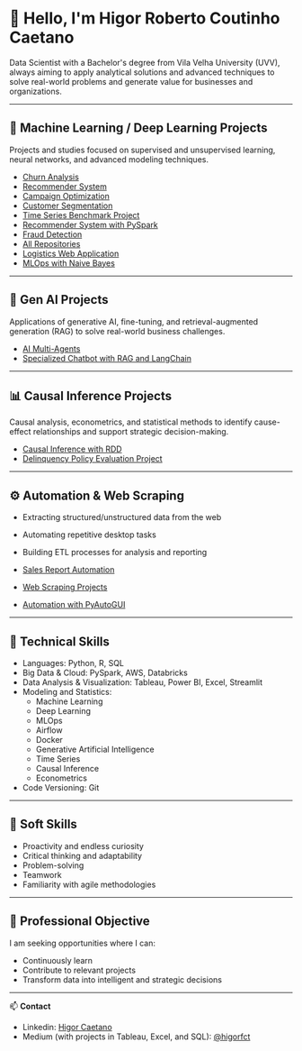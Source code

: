# 👋 Hello, I'm Higor Roberto Coutinho Caetano

Data Scientist with a Bachelor's degree from Vila Velha University (UVV), always aiming to apply analytical solutions and advanced techniques to solve real-world problems and generate value for businesses and organizations.

---

## 🤖 Machine Learning / Deep Learning Projects
Projects and studies focused on supervised and unsupervised learning, neural networks, and advanced modeling techniques.

- [Churn Analysis](https://github.com/higorfct/Churn-Analysis)  
- [Recommender System](https://github.com/higorfct/Recommender-System)  
- [Campaign Optimization](https://github.com/higorfct/Campaign-Optmization-)  
- [Customer Segmentation](https://github.com/higorfct/Customer-Segmentation-)  
- [Time Series Benchmark Project](https://github.com/higorfct/Time-Series-Benchmark-Project)  
- [Recommender System with PySpark](https://github.com/higorfct/Recommender-System-with-PySpark)  
- [Fraud Detection](https://github.com/higorfct/Fraud-Detection-.)  
- [All Repositories](https://github.com/higorfct?tab=repositories)  
- [Logistics Web Application](https://github.com/higorfct/Logistics-Web-Application)
- [MLOps with Naive Bayes](https://github.com/higorfct/MLOps-with-Naive-Bayes)

---

## 🧬 Gen AI Projects
Applications of generative AI, fine-tuning, and retrieval-augmented generation (RAG) to solve real-world business challenges.

- [AI Multi-Agents](https://github.com/higorfct/AI-Multi-Agents-)  
- [Specialized Chatbot with RAG and LangChain](https://github.com/higorfct/Specialized-chabot-with-RAG-and-LangChain/blob/main/README.md)  

---

## 📊 Causal Inference Projects
Causal analysis, econometrics, and statistical methods to identify cause-effect relationships and support strategic decision-making.

- [Causal Inference with RDD](https://github.com/higorfct/Causal-Inference-with-RDD/tree/main)  
- [Delinquency Policy Evaluation Project](https://github.com/higorfct/Delinquency-Policy-Evaluation-Project)  

---

## ⚙️ Automation & Web Scraping
- Extracting structured/unstructured data from the web  
- Automating repetitive desktop tasks  
- Building ETL processes for analysis and reporting

- [Sales Report Automation](https://github.com/higorfct/Sales-Report-Automation)  
- [Web Scraping Projects](https://github.com/higorfct/Webscrapping)  
- [Automation with PyAutoGUI](https://github.com/higorfct/Automation-with-PyAutoGui)  

---

## 🚀 Technical Skills
- Languages: Python, R, SQL  
- Big Data & Cloud: PySpark, AWS, Databricks  
- Data Analysis & Visualization: Tableau, Power BI, Excel, Streamlit  
- Modeling and Statistics:  
  - Machine Learning  
  - Deep Learning  
  - MLOps  
  - Airflow  
  - Docker  
  - Generative Artificial Intelligence  
  - Time Series  
  - Causal Inference  
  - Econometrics  
- Code Versioning: Git  

---

## 🧠 Soft Skills
- Proactivity and endless curiosity  
- Critical thinking and adaptability  
- Problem-solving  
- Teamwork  
- Familiarity with agile methodologies  

---

## 🎯 Professional Objective
I am seeking opportunities where I can:

- Continuously learn  
- Contribute to relevant projects  
- Transform data into intelligent and strategic decisions  

---

📫 **Contact**  
- Linkedin: [Higor Caetano](https://www.linkedin.com/in/higor-caetano-049521136/)  
- Medium (with projects in Tableau, Excel, and SQL): [@higorfct](https://medium.com/@higorfct)
